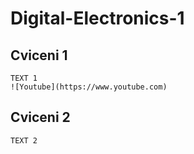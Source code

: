 # Digital-Electronics-1
## Cviceni 1
```
TEXT 1
![Youtube](https://www.youtube.com)
```
## Cviceni 2
```
TEXT 2
```
